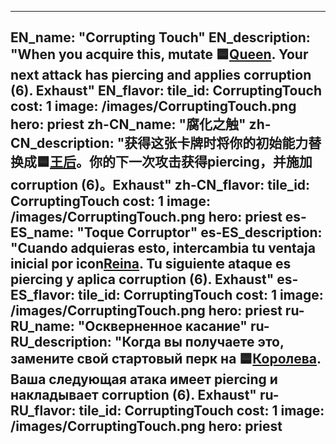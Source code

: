 ---

EN_name: "Corrupting Touch"
EN_description: "When you acquire this, mutate 🟦<a href = '../en/unknown_type000#PerkQueen'>Queen</a>. Your next attack has piercing and applies corruption (6). Exhaust"
EN_flavor: 
tile_id: CorruptingTouch
cost: 1
image: /images/CorruptingTouch.png
hero: priest
zh-CN_name: "腐化之触"
zh-CN_description: "获得这张卡牌时将你的初始能力替换成🟦<a href = '../zh_cn/unknown_type000#PerkQueen'>王后</a>。你的下一次攻击获得piercing，并施加corruption (6)。Exhaust"
zh-CN_flavor: 
tile_id: CorruptingTouch
cost: 1
image: /images/CorruptingTouch.png
hero: priest
es-ES_name: "Toque Corruptor"
es-ES_description: "Cuando adquieras esto, intercambia tu ventaja inicial por icon<a href = '../es_es/unknown_type000#PerkQueen'>Reina</a>. Tu siguiente ataque es piercing y aplica corruption (6). Exhaust"
es-ES_flavor: 
tile_id: CorruptingTouch
cost: 1
image: /images/CorruptingTouch.png
hero: priest
ru-RU_name: "Оскверненное касание"
ru-RU_description: "Когда вы получаете это, замените свой стартовый перк на 🟦<a href = '../ru_ru/unknown_type000#PerkQueen'>Королева</a>. Ваша следующая атака имеет piercing и накладывает corruption (6). Exhaust"
ru-RU_flavor: 
tile_id: CorruptingTouch
cost: 1
image: /images/CorruptingTouch.png
hero: priest
---